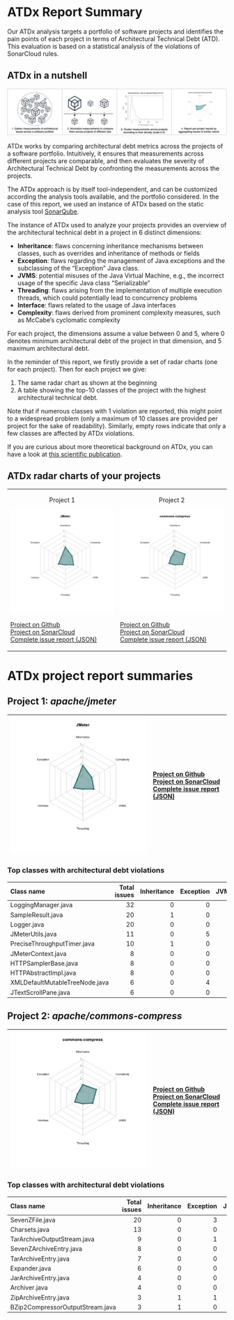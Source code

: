 # ATDx Report Summary
Our ATDx analysis targets a portfolio of software projects and identifies the pain points of each project in terms of Architectural Technical Debt (ATD). This evaluation is based on a statistical analysis of the violations of SonarCloud rules.

## ATDx in a nutshell
![ATDx in a nutshell](https://raw.githubusercontent.com/S2-group/ATDx_reports/master/plots/atdx_in_a_nutshell.jpg)

ATDx works by comparing architectural debt metrics across the projects of a software portfolio. Intuitively, it ensures that measurements across different projects are comparable, and then evaluates the severity of Architectural Technical Debt by confronting the measurements across the projects.

The ATDx approach is by itself tool-independent, and can be customized according the analysis tools available, and the portfolio considered.
In the case of this report, we used an instance of ATDx based on the static analysis tool [SonarQube](https://www.sonarqube.org/).

The instance of ATDx used to analyze your projects provides an overview of the architectural technical debt in a project in 6 distinct dimensions:
* **Inheritance**: flaws concerning inheritance mechanisms between classes, such as overrides and inheritance of methods or fields
* **Exception**: flaws regarding the management of Java exceptions and the subclassing of the “Exception” Java class.
* **JVMS**: potential misuses of the Java Virtual Machine, e.g., the incorrect usage of the specific Java class “Serializable”
* **Threading**: flaws arising from the implementation of multiple execution threads, which could potentially lead to concurrency problems
* **Interface**: flaws related to the usage of Java interfaces
* **Complexity**: flaws derived from prominent complexity measures, such as McCabe’s cyclomatic complexity

For each project, the dimensions assume a value between 0 and 5, where 0 denotes minimum architectural debt of the project in that dimension, and 5 maximum architectural debt.

In the reminder of this report, we firstly provide a set of radar charts (one for each project). Then for each project we give:
1. The same radar chart as shown at the beginning
2. A table showing the top-10 classes of the project with the highest architectural technical debt.

Note that if numerous classes with 1 violation are reported, this might point to a widespread problem (only a maximum of 10 classes are provided per project for the sake of readability). Similarly, empty rows indicate that only a few classes are affected by ATDx violations.

If you are curious about more theoretical background on ATDx, you can have a look at [this scientific publication](https://robertoverdecchia.github.io/papers/ENASE_2020.pdf).

## ATDx radar charts of your projects
|||
|-|-|
|<p align="center">Project 1</p><img src="https://github.com/S2-group/ATDx_reports/blob/master/plots/JMeter.jpg"/> <p style="text-align:left">[Project on Github](https://github.com/apache/jmeter) <br> [Project on SonarCloud ](https://sonarcloud.io/dashboard?id=JMeter) <br> [Complete issue report (JSON)](https://github.com/S2-group/ATDx_reports/blob/master/jsons/JMeter.json)</p>|<p align="center">Project 2</p><img src="https://github.com/S2-group/ATDx_reports/blob/master/plots/commons-compress.jpg"/> <p style="text-align:left">[Project on Github](https://github.com/apache/commons-compress) <br> [Project on SonarCloud ](https://sonarcloud.io/dashboard?id=commons-compress) <br> [Complete issue report (JSON)](https://github.com/S2-group/ATDx_reports/blob/master/jsons/commons-compress.json)</p>
# ATDx project report summaries
## Project 1: _apache/jmeter_
|<img src="https://github.com/S2-group/ATDx_reports/blob/master/plots/JMeter.jpg"/>|<p style="text-align:left">[Project on Github](https://github.com/apache/jmeter) <br> [Project on SonarCloud ](https://sonarcloud.io/dashboard?id=JMeter) <br> [Complete issue report (JSON)](https://github.com/S2-group/ATDx_reports/blob/master/jsons/JMeter.json)</p>
|-|-|
### Top classes with architectural debt violations
| Class name                     |   Total issues |   Inheritance |   Exception |   JVMS |   Interface |   Threading |   Complexity | Fully qualified class name                                                                        |
|:-------------------------------|---------------:|--------------:|------------:|-------:|------------:|------------:|-------------:|:--------------------------------------------------------------------------------------------------|
| LoggingManager.java            |             32 |             0 |           0 |      0 |          16 |           0 |           16 | src/jorphan/src/main/java/org/apache/jorphan/logging/LoggingManager.java                          |
| SampleResult.java              |             20 |             1 |           0 |      1 |           9 |           0 |            9 | src/core/src/main/java/org/apache/jmeter/samplers/SampleResult.java                               |
| Logger.java                    |             20 |             0 |           0 |      0 |          10 |           0 |           10 | src/jorphan/src/main/java/org/apache/log/Logger.java                                              |
| JMeterUtils.java               |             11 |             0 |           5 |      0 |           3 |           0 |            3 | src/core/src/main/java/org/apache/jmeter/util/JMeterUtils.java                                    |
| PreciseThroughputTimer.java    |             10 |             1 |           0 |      1 |           4 |           0 |            4 | src/components/src/main/java/org/apache/jmeter/timers/poissonarrivals/PreciseThroughputTimer.java |
| JMeterContext.java             |              8 |             0 |           0 |      0 |           4 |           0 |            4 | src/core/src/main/java/org/apache/jmeter/threads/JMeterContext.java                               |
| HTTPSamplerBase.java           |              8 |             0 |           0 |      0 |           4 |           0 |            4 | src/protocol/http/src/main/java/org/apache/jmeter/protocol/http/sampler/HTTPSamplerBase.java      |
| HTTPAbstractImpl.java          |              8 |             0 |           0 |      0 |           4 |           0 |            4 | src/protocol/http/src/main/java/org/apache/jmeter/protocol/http/sampler/HTTPAbstractImpl.java     |
| XMLDefaultMutableTreeNode.java |              6 |             0 |           4 |      0 |           1 |           0 |            1 | src/components/src/main/java/org/apache/jmeter/visualizers/XMLDefaultMutableTreeNode.java         |
| JTextScrollPane.java           |              6 |             0 |           0 |      0 |           3 |           0 |            3 | src/core/src/main/java/org/apache/jmeter/gui/util/JTextScrollPane.java                            |

## Project 2: _apache/commons-compress_
|<img src="https://github.com/S2-group/ATDx_reports/blob/master/plots/commons-compress.jpg"/>|<p style="text-align:left">[Project on Github](https://github.com/apache/commons-compress) <br> [Project on SonarCloud ](https://sonarcloud.io/dashboard?id=commons-compress) <br> [Complete issue report (JSON)](https://github.com/S2-group/ATDx_reports/blob/master/jsons/commons-compress.json)</p>
|-|-|
### Top classes with architectural debt violations
| Class name                       |   Total issues |   Inheritance |   Exception |   JVMS |   Interface |   Threading |   Complexity | Fully qualified class name                                                                   |
|:---------------------------------|---------------:|--------------:|------------:|-------:|------------:|------------:|-------------:|:---------------------------------------------------------------------------------------------|
| SevenZFile.java                  |             20 |             0 |           3 |      0 |           3 |           0 |           14 | src/main/java/org/apache/commons/compress/archivers/sevenz/SevenZFile.java                   |
| Charsets.java                    |             13 |             0 |           0 |      0 |           7 |           0 |            6 | src/main/java/org/apache/commons/compress/utils/Charsets.java                                |
| TarArchiveOutputStream.java      |              9 |             0 |           1 |      0 |           4 |           0 |            4 | src/main/java/org/apache/commons/compress/archivers/tar/TarArchiveOutputStream.java          |
| SevenZArchiveEntry.java          |              8 |             0 |           0 |      0 |           4 |           0 |            4 | src/main/java/org/apache/commons/compress/archivers/sevenz/SevenZArchiveEntry.java           |
| TarArchiveEntry.java             |              7 |             0 |           0 |      0 |           2 |           0 |            5 | src/main/java/org/apache/commons/compress/archivers/tar/TarArchiveEntry.java                 |
| Expander.java                    |              6 |             0 |           0 |      0 |           3 |           0 |            3 | src/main/java/org/apache/commons/compress/archivers/examples/Expander.java                   |
| JarArchiveEntry.java             |              4 |             0 |           0 |      0 |           2 |           0 |            2 | src/main/java/org/apache/commons/compress/archivers/jar/JarArchiveEntry.java                 |
| Archiver.java                    |              4 |             0 |           0 |      0 |           2 |           0 |            2 | src/main/java/org/apache/commons/compress/archivers/examples/Archiver.java                   |
| ZipArchiveEntry.java             |              3 |             1 |           1 |      1 |           0 |           0 |            0 | src/main/java/org/apache/commons/compress/archivers/zip/ZipArchiveEntry.java                 |
| BZip2CompressorOutputStream.java |              3 |             1 |           0 |      0 |           0 |           0 |            2 | src/main/java/org/apache/commons/compress/compressors/bzip2/BZip2CompressorOutputStream.java |

